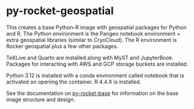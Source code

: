 # py-rocket-geospatial

This creates a base Python-R image with geospatial packages for Python and R. The Python environment is the Pangeo notebook environment + extra geospatial libraries (similar to CryoCloud). The R environment is Rocker geospatial plus a few other packages. 

TeXLive and Quarto are installed along with MyST and JupyterBook. Packages for interacting with AWS and GCP storage buckets are installed.

Python 3.12 is installed with a conda environment called notebook that is activated on opening the container. R 4.4.X is installed.

See the documentation on [py-rocket-base](https://nmfs-opensci.github.io/py-rocket-base/) for information on the base image structure and design.